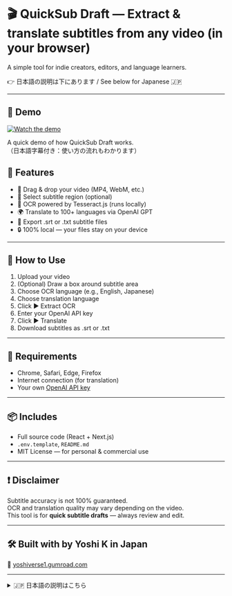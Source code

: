 # 🎬 QuickSub Draft — Extract & translate subtitles from any video (in your browser)

A simple tool for indie creators, editors, and language learners.

👉 日本語の説明は下にあります / See below for Japanese 🇯🇵

---

## 🎥 Demo

[![Watch the demo](https://img.youtube.com/vi/0aX989tWoYQ/hqdefault.jpg)](https://youtu.be/0aX989tWoYQ)

A quick demo of how QuickSub Draft works.  
（日本語字幕付き：使い方の流れもわかります）


## 🌟 Features

- 🎥 Drag & drop your video (MP4, WebM, etc.)
- 🔲 Select subtitle region (optional)
- 🧠 OCR powered by Tesseract.js (runs locally)
- 🌍 Translate to 100+ languages via OpenAI GPT
- 💾 Export .srt or .txt subtitle files
- 🔒 100% local — your files stay on your device

---

## 🚀 How to Use

1. Upload your video  
2. (Optional) Draw a box around subtitle area  
3. Choose OCR language (e.g., English, Japanese)  
4. Choose translation language  
5. Click ▶ Extract OCR  
6. Enter your OpenAI API key  
7. Click ▶ Translate  
8. Download subtitles as .srt or .txt  

---

## 🧰 Requirements

- Chrome, Safari, Edge, Firefox  
- Internet connection (for translation)  
- Your own [OpenAI API key](https://platform.openai.com/account/api-keys)  

---

## 📦 Includes

- Full source code (React + Next.js)  
- `.env.template`, `README.md`  
- MIT License — for personal & commercial use  

---

## ❗ Disclaimer

Subtitle accuracy is not 100% guaranteed.  
OCR and translation quality may vary depending on the video.  
This tool is for **quick subtitle drafts** — always review and edit.

---

## 🛠 Built with  by Yoshi K in Japan  
🔗 [yoshiverse1.gumroad.com](https://yoshiverse1.gumroad.com)

---

<details>
<summary>🇯🇵 日本語の説明はこちら</summary>

<br>

🎬 **QuickSub Draft — 動画の字幕をブラウザで抽出＆翻訳**

クリエイター・編集者・語学学習者のためのシンプルなツールです。

---

### 🌟 特徴

- 🎥 動画をドラッグ＆ドロップ（MP4, WebM対応）  
- 🔲 字幕エリアを手動で選択（任意）  
- 🧠 Tesseract.jsでローカルOCR処理  
- 🌍 GPTで100言語以上に翻訳  
- 💾 SRT / TXTファイルで字幕書き出し  
- 🔒 完全ローカル処理（ファイルは端末内のみ）  

---

### 🚀 使い方

1. 動画をアップロード  
2. （任意）字幕エリアを囲む  
3. OCR言語を選択（例：日本語、英語）  
4. 翻訳言語を選ぶ  
5. ▶ 抽出ボタンでOCR開始  
6. OpenAI APIキーを入力  
7. ▶ 翻訳ボタンで翻訳開始  
8. 字幕ファイル（.srt または .txt）を保存  

---

### 🧰 必要なもの

- Chrome, Safari, Edge, Firefox  
- インターネット接続（翻訳時）  
- [OpenAI APIキー](https://platform.openai.com/account/api-keys)  

---

### 📦 同梱内容

- フルソースコード（React + Next.js）  
- `.env.template`, `README.md`  
- MITライセンス（個人・商用利用OK）  

---

### ❗ 免責事項

抽出や翻訳の精度は100%ではありません。  
本ツールは **素早くドラフト字幕を作るための支援ツール** です。  
最終的な字幕は必ず確認・編集をお願いします。

---

### 🛠 開発者

日本在住のYoshi Kが開発しました。  
🔗 [yoshiverse1.gumroad.com](https://yoshiverse1.gumroad.com)

</details>
